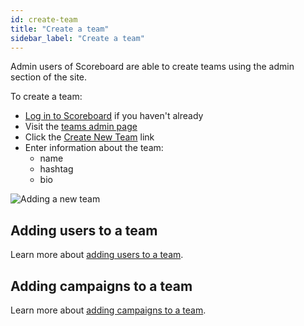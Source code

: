 ```yaml
---
id: create-team
title: "Create a team"
sidebar_label: "Create a team"
---
```


Admin users of Scoreboard are able to create teams using the admin section of the site.

To create a team:

- [Log in to Scoreboard]({{appURL}}/auth/openstreetmap) if you haven't already
- Visit the [teams admin page]({{appURL}}/admin/teams)
- Click the [Create New Team]({{appURL}}/admin/teams/add) link
- Enter information about the team:
  - name
  - hashtag
  - bio

![Adding a new team](/docs/img/add-new-team.png)

## Adding users to a team

Learn more about [adding users to a team](/docs/admin/add-team-users).

## Adding campaigns to a team

Learn more about [adding campaigns to a team](/docs/admin/add-team-campaigns).
